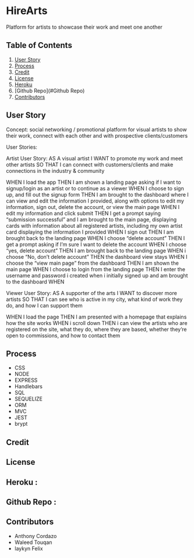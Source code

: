# HireArts
Platform for artists to showcase their work and meet one another

## Table of Contents
1. [User Story](#UserStory)
4. [Process](#Process)
5. [Credit](#Credit)
6. [License](#License)
7. [Heroku](#Heroku)
8. [Github Repo](#Github Repo)
9. [Contributors](#Contributors)


## User Story
Concept: social networking / promotional platform for visual artists to show their work, connect with each other and with prospective clients/customers


User Stories:

Artist User Story:
AS A visual artist
I WANT to promote my work and meet other artists
SO THAT I can connect with customers/clients and make connections in the industry & community

WHEN I load the app
THEN I am shown a landing page asking if I want to signup/login as an artist or to continue as a viewer
WHEN I choose to sign up, and fill out the signup form 
THEN I am brought to the dashboard where I can view and edit the information I provided, along with options to edit my information, sign out, delete the account, or view the main page
WHEN I edit my information and click submit
THEN I get a prompt saying “submission successful” and I am brought to the main page, displaying cards with information about all registered artists, including my own artist card displaying the information I provided
WHEN I sign out
THEN I am brought back to the landing page
WHEN I choose “delete account”
THEN I get a prompt asking if I’m sure I want to delete the account
WHEN I choose “yes, delete account”
THEN I am brought back to the landing page
WHEN i choose “No, don’t delete account”
THEN the dashboard view stays
WHEN I choose the “view main page” from the dashboard
THEN I am shown the main page 
WHEN I choose to login from the landing page
THEN I enter the username and password i created when i initially signed up and am brought to the dashboard
WHEN



Viewer User Story:
AS A supporter of the arts
I WANT to discover more artists
SO THAT I can see who is active in my city, what kind of work they do, and how I can support them

WHEN I load the page
THEN I am presented with a homepage that explains how the site works 
WHEN i scroll down
THEN i can view the artists who are registered on the site, what they do, where they are based, whether they’re open to commissions, and how to contact them

 
## Process                  
* CSS              
* NODE                     
* EXPRESS 
* Handlebars                        
* SQL  
* SEQUELIZE  
* ORM
* MVC
* JEST   
* brypt

## Credit
 
## License

## Heroku :
## Github Repo :

## Contributors   
 * Anthony Cordazo     
 * Waleed Touqan      
 * laykyn Felix    
 
 

